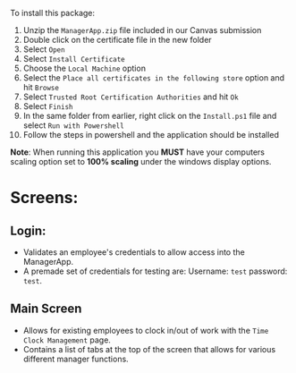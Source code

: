 To install this package:

1. Unzip the `ManagerApp.zip` file included in our Canvas submission
2. Double click on the certificate file in the new folder
3. Select `Open`
4. Select `Install Certificate`
5. Choose the `Local Machine` option
6. Select the `Place all certificates in the following store` option and hit `Browse`
7. Select `Trusted Root Certification Authorities` and hit `Ok`
8. Select `Finish`
9. In the same folder from earlier, right click on the `Install.ps1` file and select `Run with Powershell`
10. Follow the steps in powershell and the application should be installed 

**Note**: When running this application you **MUST** have your computers scaling option set to **100% scaling** under the windows display options.

# Screens:

## Login:
- Validates an employee's credentials to allow access into the ManagerApp.
- A premade set of credentials for testing are: Username: `test` password: `test`.

## Main Screen

- Allows for existing employees to clock in/out of work with the `Time Clock Management` page.
- Contains a list of tabs at the top of the screen that allows for various different manager functions.

